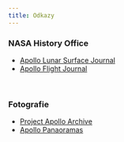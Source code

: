 ```yaml
---
title: Odkazy
---
```

### NASA History Office
- [Apollo Lunar Surface Journal](https://www.nasa.gov/history/alsj/main.html)
- [Apollo Flight Journal](https://www.nasa.gov/history/afj/)

<br>

### Fotografie
- [Project Apollo Archive](https://www.flickr.com/photos/projectapolloarchive/)
- [Apollo Panaoramas](https://www.flickr.com/photos/nasa2explore/albums/72157635384998736/)

